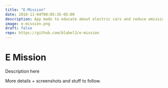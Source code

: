 ```yaml
---
title: "E-Mission"
date: 2018-11-04T00:05:35-05:00
description: App made to educate about electric cars and reduce emissions. Made for WHACK 2018, won best Clean Transportation Hack. 
image: e-mission.png
draft: false
repo: https://github.com/blabel3/e-mission
---
```


# E Mission

Description here

More details + screenshots and stuff to follow. 
